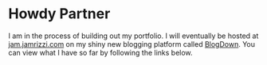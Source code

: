 # Howdy Partner

I am in the process of building out my portfolio. I will eventually be hosted at [jam.jamrizzi.com](http://jam.jamrizzi.com) on my shiny new blogging platform called [BlogDown](https://github.com/thingdown/blogdown).  You can view what I have so far by following the links below.

